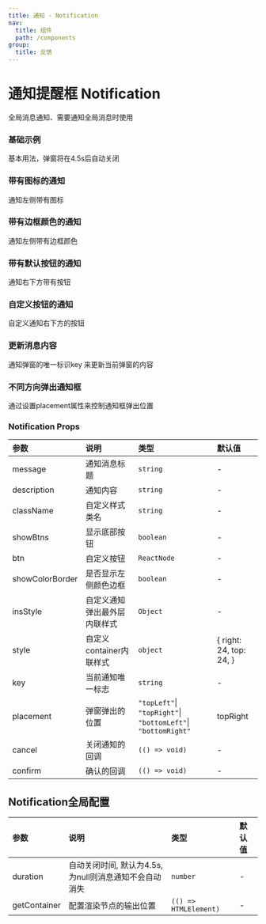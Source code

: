 ```yaml
---
title: 通知 - Notification
nav:
  title: 组件
  path: /components
group:
  title: 反馈
---
```


# 通知提醒框 Notification

全局消息通知、需要通知全局消息时使用

### 基础示例

基本用法，弹窗将在4.5s后自动关闭

<code src="./demos/basic.tsx"></code>

### 带有图标的通知

通知左侧带有图标

<code src="./demos/noti-type.tsx"></code>

### 带有边框颜色的通知

通知左侧带有边框颜色

<code src="./demos/noti-withBorder.tsx"></code>

### 带有默认按钮的通知

通知右下方带有按钮

<code src="./demos/noti-withBtn.tsx"></code>

### 自定义按钮的通知

自定义通知右下方的按钮

<code src="./demos/noti-customBtn.tsx"></code>

### 更新消息内容

通知弹窗的唯一标识key 来更新当前弹窗的内容

<code src="./demos/noti-withKey.tsx"></code>

### 不同方向弹出通知框

通过设置placement属性来控制通知框弹出位置

<code src="./demos/noti-withPlacement.tsx"></code>

### Notification Props

| 参数 | 说明 | 类型 | 默认值 |
| :--- | :--- | :--- | :----- |
| message      | 通知消息标题 | `string`  | -      |
| description      | 通知内容 | `string`  | -      |
| className      | 自定义样式类名 | `string`  | -      |
| showBtns      | 显示底部按钮 | `boolean`  | -      |
| btn      | 自定义按钮 | `ReactNode`  | -      |
| showColorBorder      | 是否显示左侧颜色边框 | `boolean`  | -      |
| insStyle      | 自定义通知弹出最外层内联样式 | `Object`  | -      |
| style      | 自定义container内联样式 | `object`  | {    right: 24,    top: 24,  }      |
| key      | 当前通知唯一标志 | `string`  | -      |
| placement      | 弹窗弹出的位置 | `"topLeft"`\|` "topRight"`\|` "bottomLeft"`\|` "bottomRight"`  | topRight      |
| cancel      | 关闭通知的回调 | `(() => void)`  | -      |
| confirm      | 确认的回调 | `(() => void)`  | -      |


## Notification全局配置

| 参数 | 说明 | 类型 | 默认值 |
| :--- | :--- | :--- | :----- |
| duration      | 自动关闭时间, 默认为4.5s, 为null则消息通知不会自动消失 | `number`    | -      |
| getContainer      | 配置渲染节点的输出位置 | `(() => HTMLElement)`    | -      |


###

